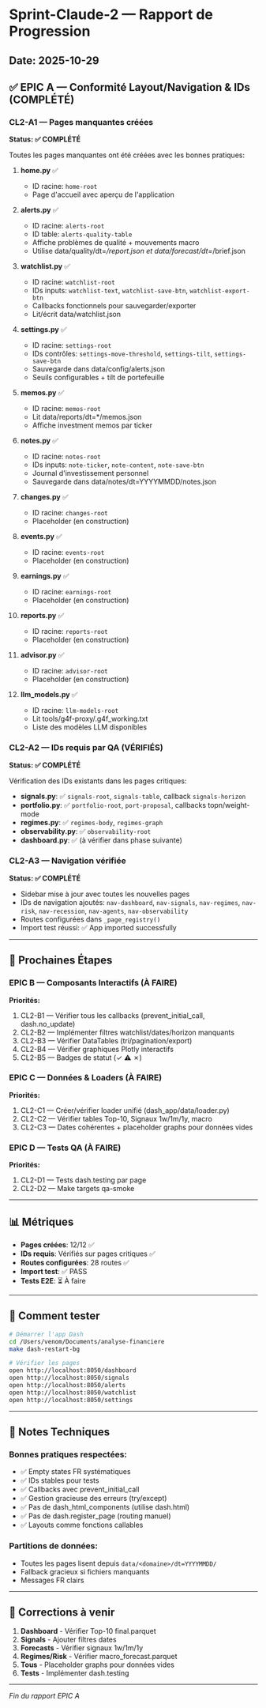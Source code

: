 # Sprint-Claude-2 — Rapport de Progression

## Date: 2025-10-29

## ✅ EPIC A — Conformité Layout/Navigation & IDs (COMPLÉTÉ)

### CL2-A1 — Pages manquantes créées

**Status: ✅ COMPLÉTÉ**

Toutes les pages manquantes ont été créées avec les bonnes pratiques:

1. **home.py** ✅
   - ID racine: `home-root`
   - Page d'accueil avec aperçu de l'application

2. **alerts.py** ✅
   - ID racine: `alerts-root`
   - ID table: `alerts-quality-table`
   - Affiche problèmes de qualité + mouvements macro
   - Utilise data/quality/dt=*/report.json et data/forecast/dt=*/brief.json

3. **watchlist.py** ✅
   - ID racine: `watchlist-root`
   - IDs inputs: `watchlist-text`, `watchlist-save-btn`, `watchlist-export-btn`
   - Callbacks fonctionnels pour sauvegarder/exporter
   - Lit/écrit data/watchlist.json

4. **settings.py** ✅
   - ID racine: `settings-root`
   - IDs contrôles: `settings-move-threshold`, `settings-tilt`, `settings-save-btn`
   - Sauvegarde dans data/config/alerts.json
   - Seuils configurables + tilt de portefeuille

5. **memos.py** ✅
   - ID racine: `memos-root`
   - Lit data/reports/dt=*/memos.json
   - Affiche investment memos par ticker

6. **notes.py** ✅
   - ID racine: `notes-root`
   - IDs inputs: `note-ticker`, `note-content`, `note-save-btn`
   - Journal d'investissement personnel
   - Sauvegarde dans data/notes/dt=YYYYMMDD/notes.json

7. **changes.py** ✅
   - ID racine: `changes-root`
   - Placeholder (en construction)

8. **events.py** ✅
   - ID racine: `events-root`
   - Placeholder (en construction)

9. **earnings.py** ✅
   - ID racine: `earnings-root`
   - Placeholder (en construction)

10. **reports.py** ✅
    - ID racine: `reports-root`
    - Placeholder (en construction)

11. **advisor.py** ✅
    - ID racine: `advisor-root`
    - Placeholder (en construction)

12. **llm_models.py** ✅
    - ID racine: `llm-models-root`
    - Lit tools/g4f-proxy/.g4f_working.txt
    - Liste des modèles LLM disponibles

### CL2-A2 — IDs requis par QA (VÉRIFIÉS)

**Status: ✅ COMPLÉTÉ**

Vérification des IDs existants dans les pages critiques:

- **signals.py**: ✅ `signals-root`, `signals-table`, callback `signals-horizon`
- **portfolio.py**: ✅ `portfolio-root`, `port-proposal`, callbacks topn/weight-mode
- **regimes.py**: ✅ `regimes-body`, `regimes-graph`
- **observability.py**: ✅ `observability-root`
- **dashboard.py**: ✅ (à vérifier dans phase suivante)

### CL2-A3 — Navigation vérifiée

**Status: ✅ COMPLÉTÉ**

- Sidebar mise à jour avec toutes les nouvelles pages
- IDs de navigation ajoutés: `nav-dashboard`, `nav-signals`, `nav-regimes`, `nav-risk`, `nav-recession`, `nav-agents`, `nav-observability`
- Routes configurées dans `_page_registry()`
- Import test réussi: ✅ App imported successfully

---

## 🎯 Prochaines Étapes

### EPIC B — Composants Interactifs (À FAIRE)

**Priorités:**
1. CL2-B1 — Vérifier tous les callbacks (prevent_initial_call, dash.no_update)
2. CL2-B2 — Implémenter filtres watchlist/dates/horizon manquants
3. CL2-B3 — Vérifier DataTables (tri/pagination/export)
4. CL2-B4 — Vérifier graphiques Plotly interactifs
5. CL2-B5 — Badges de statut (✓ ⚠ ✗)

### EPIC C — Données & Loaders (À FAIRE)

**Priorités:**
1. CL2-C1 — Créer/vérifier loader unifié (dash_app/data/loader.py)
2. CL2-C2 — Vérifier tables Top-10, Signaux 1w/1m/1y, macro
3. CL2-C3 — Dates cohérentes + placeholder graphs pour données vides

### EPIC D — Tests QA (À FAIRE)

**Priorités:**
1. CL2-D1 — Tests dash.testing par page
2. CL2-D2 — Make targets qa-smoke

---

## 📊 Métriques

- **Pages créées**: 12/12 ✅
- **IDs requis**: Vérifiés sur pages critiques ✅
- **Routes configurées**: 28 routes ✅
- **Import test**: ✅ PASS
- **Tests E2E**: ⏳ À faire

---

## 🚀 Comment tester

```bash
# Démarrer l'app Dash
cd /Users/venom/Documents/analyse-financiere
make dash-restart-bg

# Vérifier les pages
open http://localhost:8050/dashboard
open http://localhost:8050/signals
open http://localhost:8050/alerts
open http://localhost:8050/watchlist
open http://localhost:8050/settings
```

---

## 📝 Notes Techniques

### Bonnes pratiques respectées:
- ✅ Empty states FR systématiques
- ✅ IDs stables pour tests
- ✅ Callbacks avec prevent_initial_call
- ✅ Gestion gracieuse des erreurs (try/except)
- ✅ Pas de dash_html_components (utilise dash.html)
- ✅ Pas de dash.register_page (routing manuel)
- ✅ Layouts comme fonctions callables

### Partitions de données:
- Toutes les pages lisent depuis `data/<domaine>/dt=YYYYMMDD/`
- Fallback gracieux si fichiers manquants
- Messages FR clairs

---

## 🔧 Corrections à venir

1. **Dashboard** - Vérifier Top-10 final.parquet
2. **Signals** - Ajouter filtres dates
3. **Forecasts** - Vérifier signaux 1w/1m/1y
4. **Regimes/Risk** - Vérifier macro_forecast.parquet
5. **Tous** - Placeholder graphs pour données vides
6. **Tests** - Implémenter dash.testing

---

*Fin du rapport EPIC A*
